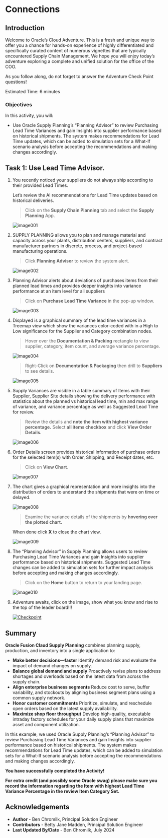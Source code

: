 # Connections

## Introduction

Welcome to Oracle’s Cloud Adventure.  This is a fresh and unique way to offer you a chance for hands-on experience of highly differentiated and specifically curated content of numerous vignettes that are typically encountered Supply Chain Management. We hope you will enjoy today’s adventure exploring a complete and unified solution for the office of the COO.

As you follow along, do not forget to answer the Adventure Check Point questions! 


Estimated Time: 6 minutes


### Objectives

In this activity, you will:
* Use Oracle Supply Planning’s “Planning Advisor” to review Purchasing Lead Time Variances and gain Insights into supplier performance based on historical shipments. The system makes recommendations for Lead Time updates, which can be added to simulation sets for a What-If scenario analysis before accepting the recommendations and making changes accordingly.  


 


## Task 1: Use Lead Time Advisor.

1. You recently noticed your suppliers do not always ship according to their provided Lead Times. 

    Let’s review the AI recommendations for Lead Time updates based on historical deliveries.

    > Click on the **Supply Chain Planning** tab and select the **Supply Planning** App.

    ![image001](images/image001.png)



2. SUPPLY PLANNING allows you to plan and manage material and capacity across your plants, distribution centers, suppliers, and contract manufacturer partners in discrete, process, and project-based manufacturing operations.

    > Click **Planning Advisor** to review the system alert. 

    ![image002](images/image002.png)



3. Planning Advisor alerts about deviations of purchases items from their planned lead times and provides deeper insights into variance performance at an item level for all suppliers

    > Click on **Purchase Lead Time Variance** in the pop-up window.

    ![image003](images/image003.png)



4. Displayed is a graphical summary of the lead time variances in a Treemap view which show the variances color-coded with in a High to Low significance for the Supplier and Category combination nodes.

    > Hover over the **Documentation & Packing** rectangle to view supplier, category, item count, and average variance percentage.

    ![image004](images/image004.png)

    > Right-Click on **Documentation & Packaging** then drill to **Suppliers** to see details.

    ![image005](images/image005.png)



5. Supply Variances are visible in a table summary of Items with their Supplier, Supplier Site details showing the delivery performance with statistics about the planned vs historical lead time, min and max range of variance, and variance percentage as well as Suggested Lead Time for review. 

    > Review the details and **note the item with highest variance percentage.** Select **all items checkbox** and click **View Order Details.**

    ![image006](images/image006.png)



6. Order Details screen provides historical information of purchase orders for the selected item(s) with Order, Shipping, and Receipt dates, etc.

    > Click on **View Chart**. 

    ![image007](images/image007.png)



7. The chart gives a graphical representation and more insights into the distribution of orders to understand the shipments that were on time or delayed.

    ![image008](images/image008.png)

    > Examine the variance details of the shipments by **hovering over the plotted chart.**  
    
    When done click **X** to close the chart view.

    ![image009](images/image009.png)



8. The “Planning Advisor” in Supply Planning allows users to review Purchasing Lead Time Variances and gain Insights into supplier performance based on historical shipments. Suggested Lead Time changes can be added to simulation sets for further impact analysis before accepting and making changes accordingly.

    > Click on the **Home** button to return to your landing page.

    ![image010](images/image010.png)



9. Adventure awaits, click on the image, show what you know and rise to the top of the leader board!!!

    [![Checkpoint](images/cloud-adventure-checkpoint-image.png)](https://apex.oracle.com/pls/apex/f?p=159406:20:::::QN:10) 





## Summary

**Oracle Fusion Claud Supply Planning** combines planning supply, production, and inventory into a single application to:
-	**Make better decisions—faster**
Identify demand risk and evaluate the impact of demand changes on supply.
-	**Balance global demand and supply**
Proactively revise plans to address shortages and overloads based on the latest data from across the supply chain.
-	**Align enterprise business segments**
Reduce cost to serve, buffer variability, and stockouts by aligning business segment plans using a common supply network.
-	**Honor customer commitments**
Prioritize, simulate, and reschedule open orders based on the latest supply availability.
-	**Maximize shop floor throughput**
Develop high-quality, executable intraday factory schedules for your daily supply plans that maximize asset and component utilization.


In this example, we used Oracle Supply Planning’s “Planning Advisor” to review Purchasing Lead Time Variances and gain Insights into supplier performance based on historical shipments. The system makes recommendations for Lead Time updates, which can be added to simulation sets for a What-If scenario analysis before accepting the recommendations and making changes accordingly.  

**You have successfully completed the Activity!**

**For extra credit (and possibly some Oracle swag) please make sure you record the information regarding the Item with highest Lead Time Variance Percentage in the review Item Category Set.**



## Acknowledgements
* **Author** - Ben Chromilk, Principal Solution Engineer
* **Contributors** -  Betty Jane Madden, Principal Solution Engineer
* **Last Updated By/Date** - Ben Chromilk, July 2024

